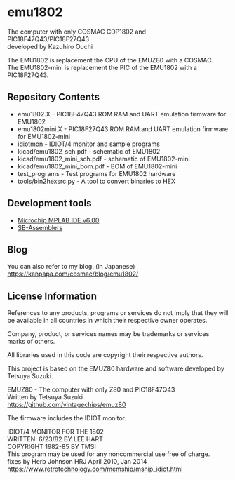 # emu1802
The computer with only COSMAC CDP1802 and PIC18F47Q43/PIC18F27Q43  
developed by Kazuhiro Ouchi

The EMU1802 is replacement the CPU of the EMUZ80 with a COSMAC.  
The EMU1802-mini is replacement the PIC of the EMU1802 with a PIC18F27Q43.  

## Repository Contents
- emu1802.X - PIC18F47Q43 ROM RAM and UART emulation firmware for EMU1802
- emu1802mini.X - PIC18F27Q43 ROM RAM and UART emulation firmware for EMU1802-mini
- idiotmon - IDIOT/4 monitor and sample programs
- kicad/emu1802_sch.pdf - schematic of EMU1802
- kicad/emu1802_mini_sch.pdf - schematic of EMU1802-mini
- kicad/emu1802_mini_bom.pdf - BOM of EMU1802-mini
- test_programs - Test programs for EMU1802 hardware
- tools/bin2hexsrc.py - A tool to convert binaries to HEX

## Development tools
- [Microchip MPLAB IDE v6.00](https://www.microchip.com/en-us/tools-resources/develop/mplab-x-ide)
- [SB-Assemblers](https://www.sbprojects.net/sbasm/)

## Blog
You can also refer to my blog. (in Japanese)  
https://kanpapa.com/cosmac/blog/emu1802/

## License Information
References to any products, programs or services do not imply that they will be available in all countries in which their respective owner operates.  

Company, product, or services names may be trademarks or services marks of others.  

All libraries used in this code are copyright their respective authors.  

This project is based on the EMUZ80 hardware and software developed by Tetsuya Suzuki.

EMUZ80 - The computer with only Z80 and PIC18F47Q43  
  Written by Tetsuya Suzuki  
  https://github.com/vintagechips/emuz80  

The firmware includes the IDIOT monitor.   

IDIOT/4 MONITOR FOR THE 1802  
  WRITTEN: 6/23/82 BY LEE HART  
  COPYRIGHT 1982-85 BY TMSI  
  This program may be used for any noncommercial use free of charge.  
  fixes by Herb Johnson HRJ April 2010, Jan 2014  
  https://www.retrotechnology.com/memship/mship_idiot.html
